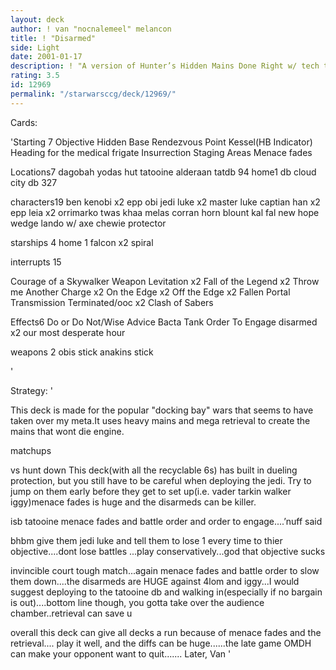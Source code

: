 ```yaml
---
layout: deck
author: ! van "nocnalemeel" melancon
title: ! "Disarmed"
side: Light
date: 2001-01-17
description: ! "A version of Hunter’s Hidden Mains Done Right w/ tech to fit my play style."
rating: 3.5
id: 12969
permalink: "/starwarsccg/deck/12969/"
---
```

Cards: 

'Starting 7
Objective Hidden Base
Rendezvous Point
Kessel(HB Indicator)
Heading for the medical frigate
Insurrection
Staging Areas
Menace fades

Locations7
dagobah
yodas hut
tatooine
alderaan
tatdb 94
home1 db
cloud city db 327

characters19
ben kenobi x2
epp obi
jedi luke x2
master luke
captian han x2
epp leia x2
orrimarko
twas khaa
melas
corran horn
blount
kal fal
new hope wedge
lando w/ axe
chewie protector

starships 4
home 1
falcon x2
spiral

interrupts 15

Courage of a Skywalker
Weapon Levitation x2
Fall of the Legend x2
Throw me Another Charge x2
On the Edge x2
Off the Edge x2
Fallen Portal
Transmission Terminated/ooc x2
Clash of Sabers

Effects6
Do or Do Not/Wise Advice
Bacta Tank
Order To Engage
disarmed x2
our most desperate hour

weapons 2
obis stick
anakins stick





'

Strategy: '

This deck is made for the popular "docking bay"
wars that seems to have taken over my meta.It uses heavy mains and mega retrieval to create the mains that wont die engine.

matchups


vs hunt down
This deck(with all the recyclable 6s) has built in dueling protection, but you still have to be careful when deploying the jedi. Try to jump on them early before they get to set up(i.e. vader tarkin walker iggy)menace fades is huge and the disarmeds can be killer.

isb tatooine
menace fades and battle order and order to engage....’nuff said

bhbm
give them jedi luke and tell them to lose 1 every time to thier objective....dont lose battles ...play conservatively...god that objective sucks

invincible court
tough match...again menace fades and battle order to slow them down....the disarmeds are HUGE against 4lom and iggy...I would suggest deploying to the tatooine db and walking in(especially if no bargain is out)....bottom line though, you gotta take over the audience chamber..retrieval can save u

overall this deck can give all decks a run because of menace fades and the retrieval....
play it well, and the diffs can be huge......the late game OMDH can make your opponent want to
quit.......
Later,
 Van '
